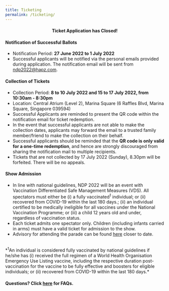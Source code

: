 ```yaml
---
title: Ticketing
permalink: /ticketing/
---
```

<div style="text-align:center;"><h4>Ticket Application has Closed!</h4></div>

#### Notification of Successful Ballots
* Notification Period: **27 June 2022 to 1 July 2022**
* Successful applicants will be notified via the personal emails provided during application. The notification email will be sent from [ndp2022@hapz.com](#).


#### Collection of Tickets 
* Collection Period: **8 to 10 July 2022 and 15 to 17 July 2022, from 10:30am - 8:30pm**
* Location: Central Atrium (Level 2), Marina Square (6 Raffles Blvd, Marina Square, Singapore 039594)
* Successful Applicants are reminded to present the QR code within the notification email for ticket redemption.
* In the event that successful applicants are not able to make the collection dates, applicants may forward the email to a trusted family member/friend to make the collection on their behalf. 
* Successful applicants should be reminded that the **QR code is only valid for a one-time redemption**, and hence are strongly discouraged from sharing the notification mail to multiple recipients.
* Tickets that are not collected by 17 July 2022 (Sunday), 8.30pm will be forfeited. There will be no appeals.

#### Show Admission
* In line with national guidelines, NDP 2022 will be an event with Vaccination Differentiated Safe Management Measures (VDS). All spectators must either be (i) a fully vaccinated<sup>1</sup> individual; or (ii) recovered from COVID-19 within the last 180 days.; (ii) an individual certified to be medically ineligible for all vaccines under the National Vaccination Programme; or (iii) a child 12 years old and under, regardless of vaccination status.
* Each ticket admits one spectator only. Children (including infants carried in arms) must have a valid ticket for admission to the show.
* Advisory for attending the parade can be found <a href="/ndp-at-the-float/advisories
" target="_blank">here</a> closer to date.

<br>
*<sup>1</sup>An individual is considered fully vaccinated by national guidelines if he/she has (i) received the full regimen of a World Health Organisation Emergency Use Listing vaccine, including the respective duration post-vaccination for the vaccine to be fully effective and boosters for eligible individuals; or (ii) recovered from COVID-19 within the last 180 days.*

#### Questions? Click [here](/faq/ticketing) for FAQs.